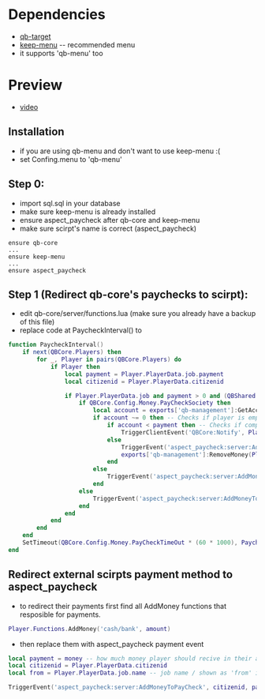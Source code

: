 # Dependencies

- [qb-target](https://github.com/BerkieBb/qb-target)
- [keep-menu](https://github.com/swkeep/keep-menu) -- recommended menu
- it supports 'qb-menu' too

# Preview

- [video](https://youtu.be/1MbqnIDTAO0)

## Installation

- if you are using qb-menu and don't want to use keep-menu :(
- set Confing.menu to 'qb-menu'

## Step 0:

- import sql.sql in your database
- make sure keep-menu is already installed
- ensure aspect_paycheck after qb-core and keep-menu
- make sure scirpt's name is correct (aspect_paycheck)

```
ensure qb-core
...
ensure keep-menu
...
ensure aspect_paycheck
```

## Step 1 (Redirect qb-core's paychecks to scirpt):

- edit qb-core/server/functions.lua (make sure you already have a backup of this file)
- replace code at PaycheckInterval() to

```lua
function PaycheckInterval()
    if next(QBCore.Players) then
        for _, Player in pairs(QBCore.Players) do
            if Player then
                local payment = Player.PlayerData.job.payment
                local citizenid = Player.PlayerData.citizenid

                if Player.PlayerData.job and payment > 0 and (QBShared.Jobs[Player.PlayerData.job.name].offDutyPay or Player.PlayerData.job.onduty) then
                    if QBCore.Config.Money.PayCheckSociety then
                        local account = exports['qb-management']:GetAccount(Player.PlayerData.job.name)
                        if account ~= 0 then -- Checks if player is employed by a society
                            if account < payment then -- Checks if company has enough money to pay society
                                TriggerClientEvent('QBCore:Notify', Player.PlayerData.source, Lang:t('error.company_too_poor'), 'error')
                            else
                                TriggerEvent('aspect_paycheck:server:AddMoneyToPayCheck', citizenid,payment,Player.PlayerData.job.name)
                                exports['qb-management']:RemoveMoney(Player.PlayerData.job.name, payment)
                            end
                        else
                            TriggerEvent('aspect_paycheck:server:AddMoneyToPayCheck', citizenid,payment,Player.PlayerData.job.name)
                        end
                    else
                        TriggerEvent('aspect_paycheck:server:AddMoneyToPayCheck', citizenid,payment,Player.PlayerData.job.name)
                    end
                end
            end
        end
    end
    SetTimeout(QBCore.Config.Money.PayCheckTimeOut * (60 * 1000), PaycheckInterval)
end
```

## Redirect external scirpts payment method to aspect_paycheck

- to redirect their payments first find all AddMoney functions that resposible for payments.

```lua
Player.Functions.AddMoney('cash/bank', amount)
```

- then replace them with aspect_paycheck payment event

```lua
local payment = money -- how much money player should recive in their accounts
local citizenid = Player.PlayerData.citizenid
local from = Player.PlayerData.job.name -- job name / shown as 'from' in transaction history

TriggerEvent('aspect_paycheck:server:AddMoneyToPayCheck', citizenid, payment , from)
```
